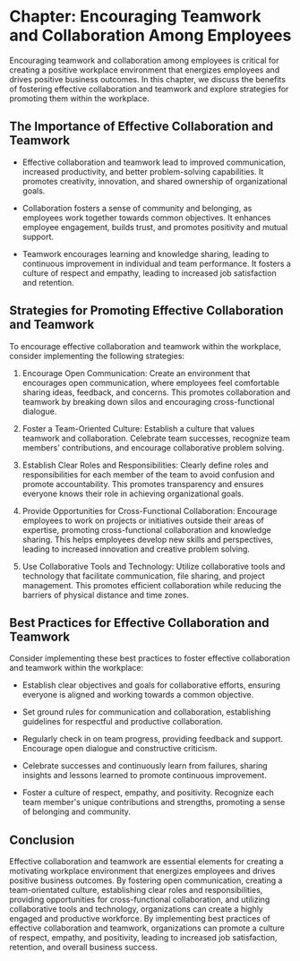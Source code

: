 Chapter: Encouraging Teamwork and Collaboration Among Employees
===============================================================

Encouraging teamwork and collaboration among employees is critical for creating a positive workplace environment that energizes employees and drives positive business outcomes. In this chapter, we discuss the benefits of fostering effective collaboration and teamwork and explore strategies for promoting them within the workplace.

The Importance of Effective Collaboration and Teamwork
------------------------------------------------------

* Effective collaboration and teamwork lead to improved communication, increased productivity, and better problem-solving capabilities. It promotes creativity, innovation, and shared ownership of organizational goals.

* Collaboration fosters a sense of community and belonging, as employees work together towards common objectives. It enhances employee engagement, builds trust, and promotes positivity and mutual support.

* Teamwork encourages learning and knowledge sharing, leading to continuous improvement in individual and team performance. It fosters a culture of respect and empathy, leading to increased job satisfaction and retention.

Strategies for Promoting Effective Collaboration and Teamwork
-------------------------------------------------------------

To encourage effective collaboration and teamwork within the workplace, consider implementing the following strategies:

1. Encourage Open Communication: Create an environment that encourages open communication, where employees feel comfortable sharing ideas, feedback, and concerns. This promotes collaboration and teamwork by breaking down silos and encouraging cross-functional dialogue.

2. Foster a Team-Oriented Culture: Establish a culture that values teamwork and collaboration. Celebrate team successes, recognize team members' contributions, and encourage collaborative problem solving.

3. Establish Clear Roles and Responsibilities: Clearly define roles and responsibilities for each member of the team to avoid confusion and promote accountability. This promotes transparency and ensures everyone knows their role in achieving organizational goals.

4. Provide Opportunities for Cross-Functional Collaboration: Encourage employees to work on projects or initiatives outside their areas of expertise, promoting cross-functional collaboration and knowledge sharing. This helps employees develop new skills and perspectives, leading to increased innovation and creative problem solving.

5. Use Collaborative Tools and Technology: Utilize collaborative tools and technology that facilitate communication, file sharing, and project management. This promotes efficient collaboration while reducing the barriers of physical distance and time zones.

Best Practices for Effective Collaboration and Teamwork
-------------------------------------------------------

Consider implementing these best practices to foster effective collaboration and teamwork within the workplace:

* Establish clear objectives and goals for collaborative efforts, ensuring everyone is aligned and working towards a common objective.

* Set ground rules for communication and collaboration, establishing guidelines for respectful and productive collaboration.

* Regularly check in on team progress, providing feedback and support. Encourage open dialogue and constructive criticism.

* Celebrate successes and continuously learn from failures, sharing insights and lessons learned to promote continuous improvement.

* Foster a culture of respect, empathy, and positivity. Recognize each team member's unique contributions and strengths, promoting a sense of belonging and community.

Conclusion
----------

Effective collaboration and teamwork are essential elements for creating a motivating workplace environment that energizes employees and drives positive business outcomes. By fostering open communication, creating a team-orientated culture, establishing clear roles and responsibilities, providing opportunities for cross-functional collaboration, and utilizing collaborative tools and technology, organizations can create a highly engaged and productive workforce. By implementing best practices of effective collaboration and teamwork, organizations can promote a culture of respect, empathy, and positivity, leading to increased job satisfaction, retention, and overall business success.
